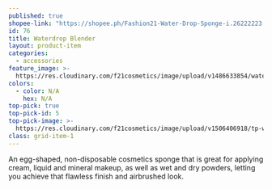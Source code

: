 ```yaml
---
published: true
shopee-link: "https://shopee.ph/Fashion21-Water-Drop-Sponge-i.26222223.826165361"
id: 76
title: Waterdrop Blender
layout: product-item
categories:
  - accessories
feature_image: >-
  https://res.cloudinary.com/f21cosmetics/image/upload/v1486633854/waterdrop-blender.jpg
colors:
  - color: N/A
    hex: N/A
top-pick: true
top-pick-id: 5
top-pick-image: >-
  https://res.cloudinary.com/f21cosmetics/image/upload/v1506406918/tp-waterdrop-blender.jpg
class: grid-item-1
---
```

An egg-shaped, non-disposable cosmetics sponge that is great for applying cream, liquid and mineral makeup, as well as wet and dry powders, letting you achieve that flawless finish and airbrushed look.
